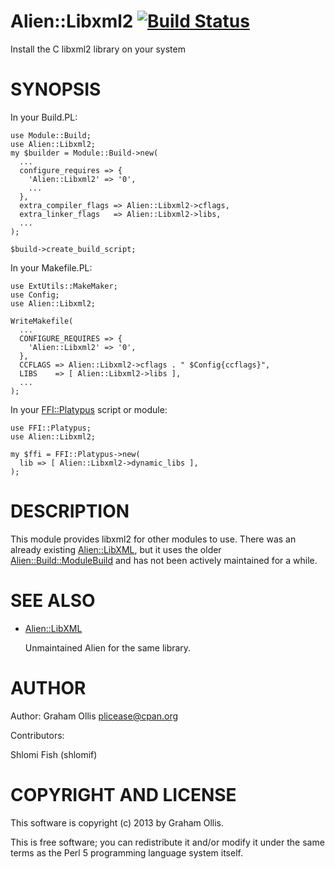 # Alien::Libxml2 [![Build Status](https://secure.travis-ci.org/Perl5-Alien/Alien-Libxml2.png)](http://travis-ci.org/Perl5-Alien/Alien-Libxml2)

Install the C libxml2 library on your system

# SYNOPSIS

In your Build.PL:

    use Module::Build;
    use Alien::Libxml2;
    my $builder = Module::Build->new(
      ...
      configure_requires => {
        'Alien::Libxml2' => '0',
        ...
      },
      extra_compiler_flags => Alien::Libxml2->cflags,
      extra_linker_flags   => Alien::Libxml2->libs,
      ...
    );
    
    $build->create_build_script;

In your Makefile.PL:

    use ExtUtils::MakeMaker;
    use Config;
    use Alien::Libxml2;
    
    WriteMakefile(
      ...
      CONFIGURE_REQUIRES => {
        'Alien::Libxml2' => '0',
      },
      CCFLAGS => Alien::Libxml2->cflags . " $Config{ccflags}",
      LIBS    => [ Alien::Libxml2->libs ],
      ...
    );

In your [FFI::Platypus](https://metacpan.org/pod/FFI::Platypus) script or module:

    use FFI::Platypus;
    use Alien::Libxml2;
    
    my $ffi = FFI::Platypus->new(
      lib => [ Alien::Libxml2->dynamic_libs ],
    );

# DESCRIPTION

This module provides libxml2 for other modules to use.  There was an
already existing [Alien::LibXML](https://metacpan.org/pod/Alien::LibXML), but it uses the older
[Alien::Build::ModuleBuild](https://metacpan.org/pod/Alien::Build::ModuleBuild) and has not been actively maintained for a
while.

# SEE ALSO

- [Alien::LibXML](https://metacpan.org/pod/Alien::LibXML)

    Unmaintained Alien for the same library.

# AUTHOR

Author: Graham Ollis <plicease@cpan.org>

Contributors:

Shlomi Fish (shlomif)

# COPYRIGHT AND LICENSE

This software is copyright (c) 2013 by Graham Ollis.

This is free software; you can redistribute it and/or modify it under
the same terms as the Perl 5 programming language system itself.
